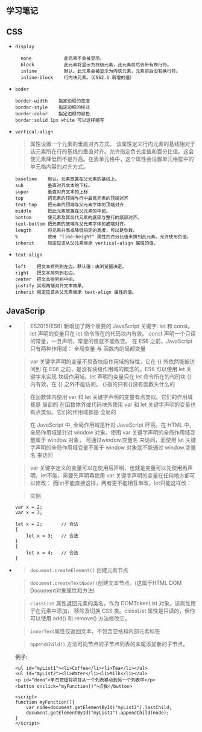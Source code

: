 ## 学习笔记

## CSS
* `display`
  ```
    none	        此元素不会被显示。
    block	        此元素将显示为块级元素，此元素前后会带有换行符。
    inline	        默认。此元素会被显示为内联元素，元素前后没有换行符。
    inline-block	行内块元素。（CSS2.1 新增的值）
    ```

* `boder`
    ```
    border-width	指定边框的宽度
    border-style	指定边框的样式
    border-color	指定边框的颜色
    border:solid 1px white 可以这样缩写
    ```
* `vertical-align`
    >属性设置一个元素的垂直对齐方式。
    >该属性定义行内元素的基线相对于该元素所在行的基线的垂直对齐。允许指定负长度值和百分比值。这会使元素降低而不是升高。在表单元格中，这个属性会设置单元格框中的单元格内容的对齐方式。
    
    ```
    baseline	默认。元素放置在父元素的基线上。
    sub	        垂直对齐文本的下标。
    super	    垂直对齐文本的上标
    top	        把元素的顶端与行中最高元素的顶端对齐
    text-top	把元素的顶端与父元素字体的顶端对齐
    middle	    把此元素放置在父元素的中部。
    bottom	    使元素及其后代元素的底部与整行的底部对齐。
    text-bottom	把元素的底端与父元素字体的底端对齐。
    length	    将元素升高或降低指定的高度，可以是负数。
    %	        使用 "line-height" 属性的百分比值来排列此元素。允许使用负值。
    inherit	    规定应该从父元素继承 vertical-align 属性的值。
    ```
* `text-align`
    ```
    left	把文本排列到左边。默认值：由浏览器决定。
    right	把文本排列到右边。
    center	把文本排列到中间。
    justify	实现两端对齐文本效果。
    inherit	规定应该从父元素继承 text-align 属性的值。
    ```
   
## JavaScrip
*   
    > ES2015(ES6) 新增加了两个重要的 JavaScript 关键字: let 和 const。
    let 声明的变量只在 let 命令所在的代码块内有效。
    const 声明一个只读的常量，一旦声明，常量的值就不能改变。
    在 ES6 之前，JavaScript 只有两种作用域： 全局变量 与 函数内的局部变量

    > var 关键字声明的变量不具备块级作用域的特性，它在 {} 外依然能被访问到
    在 ES6 之前，是没有块级作用域的概念的。ES6 可以使用 let 关键字来实现
    块级作用域。let 声明的变量只在 let 命令所在的代码块 {} 内有效，在 {} 之外不能访问。
    {}指的只有{}没有函数头什么的

    > 在函数体内使用 var 和 let 关键字声明的变量有点类似。它们的作用域都是 局部的
    在函数体外或代码块外使用 var 和 let 关键字声明的变量也有点类似。它们的作用域都是 全局的

    > 在 JavaScript 中, 全局作用域是针对 JavaScript 环境。在 HTML 中, 
    全局作用域是针对 window 对象。使用 var 关键字声明的全局作用域变量属于 window 对象，
    可通过window.变量名 来访问，而使用 let 关键字声明的全局作用域变量不属于 window 对象就不能通过 window.变量名 来访问

    >var 关键字定义的变量可以在使用后声明，也就是变量可以先使用再声明，let不能，需要先声明再使用
    var 关键字声明的变量在任何地方都可以修改：  而let不能直接这样，两者更不能相互串改，let只能这样改：

    > 实例

    ```
    var x = 2;
    var x = 3;
    ```
    ```
    let x = 2;       // 合法
    {
        let x = 3;   // 合法
    }
    {
        let x = 4;   // 合法
    }
    
    ```
* 
    >`document.createElement()`	创建元素节点
    
    >`document.createTextNode()`创建文本节点。(这属于HTML DOM Document对象属性和方法)
    
    >`classList` 属性返回元素的类名，作为 DOMTokenList 对象。该属性用于在元素中添加，
    移除及切换 CSS 类。classList 属性是只读的，但你可以使用 add() 和 remove() 方法修改它。
    
    >`innerText`属性仅返回文本，不包含空格和内部元素标签
    
    >`appendChild()` 方法可向节点的子节点列表的末尾添加新的子节点。

    例子:
    ```
    <ul id="myList1"><li>Coffee</li><li>Tea</li></ul>
    <ul id="myList2"><li>Water</li><li>Milk</li></ul>
    <p id="demo">单击按钮将项目从一个列表移动到另一个列表中</p>
    <button onclick="myFunction()">点我</button>

    <script>
    function myFunction(){
	    var node=document.getElementById("myList2").lastChild;
	    document.getElementById("myList1").appendChild(node);
    }
    </script>
    ```